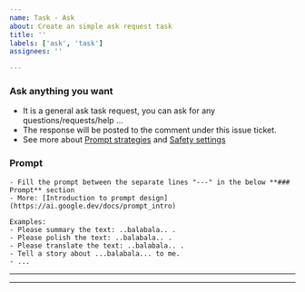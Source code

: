 ```yaml
---
name: Task - Ask
about: Create an simple ask request task
title: ''
labels: ['ask', 'task']
assignees: ''

---
```

<!-- Please fill the below task information as follows -->
<!-- Do not remove any text of this Description template, just fill items -->

<!--
### Setting

Here is the generation configuration and safety setting about Gemini, you can modify them according to your needs.
- [Safety settings](https://ai.google.dev/docs/safety_setting_gemini)

-------------------------------------------------------------------------------
	{
	  "model_name": "gemini-pro",
	  "generation_configuration":
	  {
	    "temperature": 0.9,
	    "top_p": 1.0,
	    "top_k": 1,
	    "max_output_tokens": 2048
	  },
	  "safety_setting":
	  {
	    "harassment": "BLOCK_MEDIUM_AND_ABOVE",
	    "hate_speech": "BLOCK_MEDIUM_AND_ABOVE",
	    "sexually_explicit": "BLOCK_MEDIUM_AND_ABOVE",
	    "dangerous_content": "BLOCK_MEDIUM_AND_ABOVE"
	  }
	}
-------------------------------------------------------------------------------
-->

### Ask anything you want

- It is a general ask task request, you can ask for any questions/requests/help ...
- The response will be posted to the comment under this issue ticket.
- See more about [Prompt strategies](https://ai.google.dev/docs/prompt_best_practices#experiment-with-different-parameter-values) and [Safety settings](https://ai.google.dev/docs/safety_setting_gemini)

### Prompt

	- Fill the prompt between the separate lines "---" in the below **### Prompt** section
	- More: [Introduction to prompt design](https://ai.google.dev/docs/prompt_intro)

    Examples:
    - Please summary the text: ..balabala.. .
    - Please polish the text: ..balabala.. .
    - Please translate the text: ..balabala.. .
    - Tell a story about ...balabala... to me.
    - ...
-------------------------------------------------------------------------------



-------------------------------------------------------------------------------